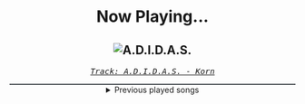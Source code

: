 <div align="center"> 
<h1>Now Playing...</h1>

![A.D.I.D.A.S.](https://i.scdn.co/image/ab67616d00001e02ad4ca82999655cfc56c86828)
--
_<samp><a href="https://open.spotify.com/track/0xgsyoVvRFSYvV5cdtYhX1">Track: A.D.I.D.A.S. - Korn</a></samp>_

<div style="border: 1px #4B5054 solid"></div>
<details>
  <summary>
    Previous played songs
  </summary>
  <table>
    <thead>
      <tr>
        <th>
          Artist
        </th>
        <th>
          Song
        </th>
        <th>
          Link
        </th>
      </tr>
    </thead>
    <tbody>
      <tr><td>Korn</td><td>A.D.I.D.A.S.</td><td><a href="https://open.spotify.com/track/0xgsyoVvRFSYvV5cdtYhX1">https://open.spotify.com/track/0xgsyoVvRFSYvV5cdtYhX1</a></td></tr><tr><td>Korn</td><td>Children of the Korn (feat. Ice Cube)</td><td><a href="https://open.spotify.com/track/72ZarLfZuVXLa2VN1jzAWk">https://open.spotify.com/track/72ZarLfZuVXLa2VN1jzAWk</a></td></tr><tr><td>Korn</td><td>Dead Bodies Everywhere</td><td><a href="https://open.spotify.com/track/6vsyag9kEPckt19NClSf51">https://open.spotify.com/track/6vsyag9kEPckt19NClSf51</a></td></tr><tr><td>Korn</td><td>Thoughtless</td><td><a href="https://open.spotify.com/track/6HlFxHQ5nn6HYGxOOYIrLm">https://open.spotify.com/track/6HlFxHQ5nn6HYGxOOYIrLm</a></td></tr><tr><td>Korn</td><td>Let's Get This Party Started</td><td><a href="https://open.spotify.com/track/4X1XkTFjhpsWOC94lMNNEc">https://open.spotify.com/track/4X1XkTFjhpsWOC94lMNNEc</a></td></tr><tr><td>Korn</td><td>Falling Away from Me</td><td><a href="https://open.spotify.com/track/2F6FfZ4w8z3eJpSxPotVO5">https://open.spotify.com/track/2F6FfZ4w8z3eJpSxPotVO5</a></td></tr><tr><td>Korn</td><td>Shoots and Ladders</td><td><a href="https://open.spotify.com/track/3ezGIgTmk2BZy9C3j0x1h9">https://open.spotify.com/track/3ezGIgTmk2BZy9C3j0x1h9</a></td></tr><tr><td>Korn</td><td>Make Me Bad</td><td><a href="https://open.spotify.com/track/286ek1kspX7VFaheXFSvPk">https://open.spotify.com/track/286ek1kspX7VFaheXFSvPk</a></td></tr><tr><td>Korn</td><td>Word Up!</td><td><a href="https://open.spotify.com/track/1pHPpLVH2XEN0xYRoQs4wq">https://open.spotify.com/track/1pHPpLVH2XEN0xYRoQs4wq</a></td></tr><tr><td>Korn</td><td>Wicked (feat. Chino Moreno)</td><td><a href="https://open.spotify.com/track/2PeLrcfqn5agneKc3S2HMu">https://open.spotify.com/track/2PeLrcfqn5agneKc3S2HMu</a></td></tr><tr><td>Korn</td><td>Here to Stay</td><td><a href="https://open.spotify.com/track/5NHTtXGCdO7ul16xr0q93w">https://open.spotify.com/track/5NHTtXGCdO7ul16xr0q93w</a></td></tr><tr><td>Korn</td><td>Clown</td><td><a href="https://open.spotify.com/track/3TZuUaGjEtyAiUM9iM89ff">https://open.spotify.com/track/3TZuUaGjEtyAiUM9iM89ff</a></td></tr><tr><td>Korn</td><td>Cold</td><td><a href="https://open.spotify.com/track/5KVISJL93AgXcQG0WRJ3Gq">https://open.spotify.com/track/5KVISJL93AgXcQG0WRJ3Gq</a></td></tr><tr><td>Korn</td><td>Liar</td><td><a href="https://open.spotify.com/track/6B1uhU0w4fk7nNeylg41Xq">https://open.spotify.com/track/6B1uhU0w4fk7nNeylg41Xq</a></td></tr><tr><td>Korn</td><td>Rotting In Vain</td><td><a href="https://open.spotify.com/track/5jQnPdDMHOd8MdCM2avhQm">https://open.spotify.com/track/5jQnPdDMHOd8MdCM2avhQm</a></td></tr><tr><td>Korn</td><td>Hater</td><td><a href="https://open.spotify.com/track/0bpZrtdbpFSB1jbXXPU7Lp">https://open.spotify.com/track/0bpZrtdbpFSB1jbXXPU7Lp</a></td></tr><tr><td>Korn</td><td>Chi</td><td><a href="https://open.spotify.com/track/5cLttQXyVI07tUKCN8T4OD">https://open.spotify.com/track/5cLttQXyVI07tUKCN8T4OD</a></td></tr><tr><td>Korn</td><td>Insane</td><td><a href="https://open.spotify.com/track/6dzbHbDS3htE0Xr0FkELFK">https://open.spotify.com/track/6dzbHbDS3htE0Xr0FkELFK</a></td></tr><tr><td>Korn</td><td>Blind</td><td><a href="https://open.spotify.com/track/1pr9TZGOXeJUggIal1Wq3R">https://open.spotify.com/track/1pr9TZGOXeJUggIal1Wq3R</a></td></tr><tr><td>Korn</td><td>Black Is the Soul</td><td><a href="https://open.spotify.com/track/2CSjyk8er1C6uMzTsWIYlL">https://open.spotify.com/track/2CSjyk8er1C6uMzTsWIYlL</a></td></tr>
    </tbody>
  </table>
</details>

</div>
